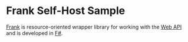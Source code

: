 # Frank Self-Host Sample

[Frank](http://frank-fs.github.io/frank) is resource-oriented wrapper library for working with the [Web API](http://asp.net/web-api/) and is developed in [F#](http://fsharp.net/).
